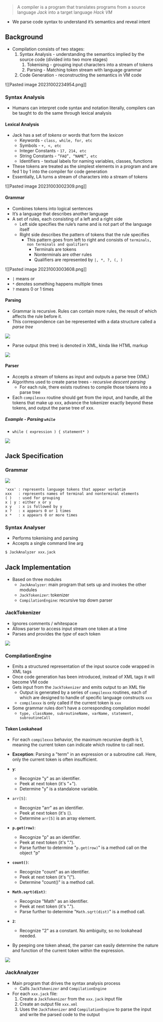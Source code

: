 > A compiler is a program that translates programs from a source language *Jack* into a target language *Hack VM*

- We parse code syntax to understand it’s semantics and reveal intent

## Background
- Compilation consists of two stages:
	1. Syntax Analysis - understanding the semantics implied by the source code (divided into two more stages)
		1. Tokenising - grouping input characters into a stream of tokens
		2. Parsing - Matching token stream with language grammar
	2. Code Generation - reconstructing the semantics in VM code

![[Pasted image 20231002234954.png]]

### Syntax Analysis
- Humans can interpret code syntax and notation literally, compilers can be taught to do the same through lexical analysis

#### Lexical Analysis
- Jack has a set of *tokens* or words that form the *lexicon*
	- Keywords - `class, while, for, etc`
	- Symbols - `+, <, etc`
	- Integer Constants - `17, 214, etc`
	- String Constants - `”FAQ”, “NAME”, etc`
	- Identifiers -  textual labels for naming variables, classes, functions
- These tokens are treated as the simplest elements in a program and are fed 1 by 1 into the compiler for code generation
- Essentially, LA turns a stream of characters into a stream of tokens

![[Pasted image 20231003002309.png]]

#### Grammar
- Combines tokens into logical sentences
- It’s a language that describes another language
- A set of rules, each consisting of a left and a right side
	- Left side specifies the rule’s name and is not part of the language itself
	- Right side describes the pattern of tokens that the rule specifies
		- This pattern goes from left to right and consists of `terminals, non terminals and qualifiers`
			- Terminals are tokens
			- Nonterminals are other rules
			- Qualifiers are represented by `|, *, ?, (, )`

![[Pasted image 20231003003608.png]]

- `|` means or
- `*` denotes something happens multiple times
- `?` means 0 or 1 times

#### Parsing
- Grammar is recursive. Rules can contain more rules, the result of which affects the rule before it.
- This correspondence can be represented with a data structure called a *parse tree*

![](Images/Pasted%20image%2020231003014724.png)

- Parse output (this tree) is denoted in XML, kinda like HTML markup

![](Images/Pasted%20image%2020231003014855.png)

#### Parser
- Accepts a stream of tokens as input and outputs a parse tree (XML)
- Algorithms used to create parse trees - *recursive descent parsing*
	- For each rule, there exists routines to compile those tokens into a parse tree
- Each `compilexxx` routine should get from the input, and handle, all the tokens that make up xxx, advance the tokenizer exactly beyond these tokens, and output the parse tree of xxx.

##### Example - Parsing `while`

- `while ( expression ) { statement* )`

![](Images/Pasted%20image%2020231003015251.png)



## Jack Specification

### Grammar

![](Images/figure_10.5.png)

```
'xxx' : represents language tokens that appear verbatim
xxx   : represents names of terminal and nonterminal elements
( )   : used for grouping
x | y : either x or y
x y   : x is followed by y
x ?   : x appears 0 or 1 times
x *   : x appears 0 or more times
```

### Syntax Analyser
- Performs tokenising and parsing
- Accepts a single command line arg

```bash
$ JackAnalyzer xxx.jack
```

## Jack Implementation
- Based on three modules
	- `JackAnalyzer`: main program that sets up and invokes the other modules
	- `JackTokenizer`: tokenizer
	- `CompilationEngine`: recursive top down parser

### JackTokenizer
- Ignores comments / whitespace
- Allows parser to access input stream one token at a time
- Parses and provides the *type* of each token

![](Images/figure_wo_caption_10.7.png)

### CompilationEngine
- Emits a structured representation of the input source code wrapped in XML tags
- Once code generation has been introduced, instead of XML tags it will become VM code
- Gets input from the `JackTokenizer` and emits output to an XML file
	- Output is generated by a series of `compilexxx` routines, each of which are designed to handle of specific language constructs `xxx`
	- `compilexxx` is only called if the current token is `xxx`
- Some grammar rules don't have a corresponding compilation model
	- `type, className, subroutineName, varName, statement, subroutineCall`

#### Token Lookahead
- For each `compilexxx` behavior, the maximum recursive depth is 1, meaning the current token can indicate which routine to call next.
- **Exception**: Parsing a "term" in an expression or a subroutine call. Here, only the current token is often insufficient.

- **`y`**:
    - Recognize "y" as an identifier.
    - Peek at next token (it's "+").
    - Determine "y" is a standalone variable.

- `arr[5]`:
    - Recognize "arr" as an identifier.
    - Peek at next token (it's `[`).
    - Determine `arr[5]` is an array element.

- **`p.get(row)`**:
    - Recognize "p" as an identifier.
    - Peek at next token (it's ".").
    - Parse further to determine "`p.get(row)`" is a method call on the object "p"

- **`count()`**:
    - Recognize "count" as an identifier.
    - Peek at next token (it's "(").
    - Determine "count()" is a method call.

- **`Math.sqrt(dist)`**:
    - Recognize "Math" as an identifier.
    - Peek at next token (it's ".").
    - Parse further to determine "`Math.sqrt(dist)`" is a method call.

- **`2`**:
    - Recognize "2" as a constant. No ambiguity, so no lookahead needed.

- By peeping one token ahead, the parser can easily determine the nature and function of the current token within the expression.

![](Images/figure_wo_caption_10.8.png)

### JackAnalyzer
- Main program that drives the syntax analysis process
	- Calls `JackTokenizer` and `CompilationEngine`
- For each `xxx.jack` file:
	1. Create a `JackTokenizer` from the `xxx.jack` input file
	2. Create an output file `xxx.xml`
	3. Uses the `JackTokenizer` and `CompilationEngine` to parse the input and write the parsed code to the output
